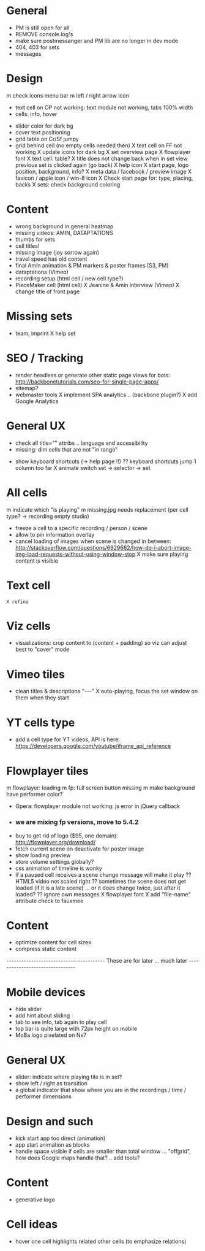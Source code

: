 General
==========================
- PM is still open for all
- REMOVE console.log's
- make sure postmessanger and PM lib are no longer in dev mode
- 404, 403 for sets
- messages


Design
==========================
m check icons menu bar
m left / right arrow icon
- text cell on OP not working: text module not working, tabs 100% width
- cells: info, hover
* slider color for dark bg
* cover text positioning
* grid table on Cr/Sf jumpy
* grid behind cell (no empty cells needed then)
	X text cell on FF not working
	X update icons for dark bg
	X set overview page
	X flowplayer font
	X text cell: table?
	X title does not change back when in set view previous set is clicked again (go back)
	X help icon
	X start page, logo position, background, info?
	X meta data / facebook / preview image
	X favicon / apple icon / win-8 icon
	X Check start page for: type, placing, backs
	X sets: check background coloring


Content
==========================
- wrong background in general heatmap
- missing videos: AMIN, DATAPTATIONS
- thumbs for sets
- cell titles!
- missing image (joy sorrow again)
- travel speed has old content
- final Amin animation & PM markers & poster frames (S3, PM)
- dataptations (Vimeo)
- recording setup (html cell / new cell type?)
- PieceMaker cell (html cell)
	X Jeanine & Amin interview (Vimeo)
	X change title of front page


Missing sets
==========================
- team, imprint
	X help set


SEO / Tracking
==========================
- render headless or generate other static page views for bots: 
  http://backbonetutorials.com/seo-for-single-page-apps/
- sitemap?
- webmaster tools
	X implement SPA analytics .. (backbone plugin?)
	X add Google Analytics


General UX
==========================
- check all title="" attribs .. language and accessibility
- missing: dim cells that are not "in range"
* show keyboard shortcuts (-> help page !!)
	?? keyboard shortcuts jump 1 column too far
	X animate switch set -> selector -> set


All cells
==========================
m indicate which "is playing"
m missing.jpg needs replacement (per cell type? -> recording empty studio)
- freeze a cell to a specific recording / person / scene
- allow to pin information overlay
- cancel loading of images when scene is changed in between:
  http://stackoverflow.com/questions/6929662/how-do-i-abort-image-img-load-requests-without-using-window-stop
	X make sure playing content is visible


Text cell
==========================
	X refine

Viz cells
==========================
- visualizations: crop content to (content + padding) so viz can adjust best to "cover" mode


Vimeo tiles
==========================
- clean titles & descriptions "---"
	X auto-playing, focus the set window on them when they start

YT cells type
==========================
- add a cell type for YT videos, API is here: 
  https://developers.google.com/youtube/iframe_api_reference

Flowplayer tiles
==========================
m flowplayer: loading
m fp: full screen button missing
m make background have performer color?
- Opera: flowplayer module not working: js error in jQuery callback
- ### we are mixing fp versions, move to 5.4.2 ###
- buy to get rid of logo ($95, one domain): http://flowplayer.org/download/
- fetch current scene on deactivate for poster image
- show loading preview
- store volume settings globally?
- css animation of timeline is wonky
- if a paused cell receives a scene change message will make it play
?? HTML5 video not scaled right
?? sometimes the scene does not get loaded (if it is a late scene) ... or it does change twice, just after it loaded?
?? ignore own messages
	X flowplayer font
	X add "file-name" attribute check to fauxmeo


Content
==========================
- optimize content for cell sizes
- compress static content


---------------------------------------- These are for later ... much later --------------------------------


Mobile devices
==========================
- hide slider
- add hint about sliding
- tab to see info, tab again to play cell
- top bar is quite large with 72px height on mobile
- MoBa logo pixelated on Nx7


General UX
==========================
- slider: indicate where playing tile is in set?
- show left / right as transition
- a global indicator that show where you are in the recordings / time / performer dimensions


Design and such
==========================
- kick start app too direct (animation)
- app start animation as blocks
- handle space visible if cells are smaller than total window ... "offgrid", how does Google maps handle that? .. add tools?


Content
==========================
- generative logo


Cell ideas
==========================
- hover one cell highlights related other cells (to emphasize relations)

